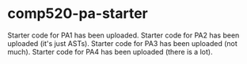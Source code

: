 # comp520-pa-starter

Starter code for PA1 has been uploaded.
Starter code for PA2 has been uploaded (it's just ASTs).
Starter code for PA3 has been uploaded (not much).
Starter code for PA4 has been uploaded (there is a lot).
